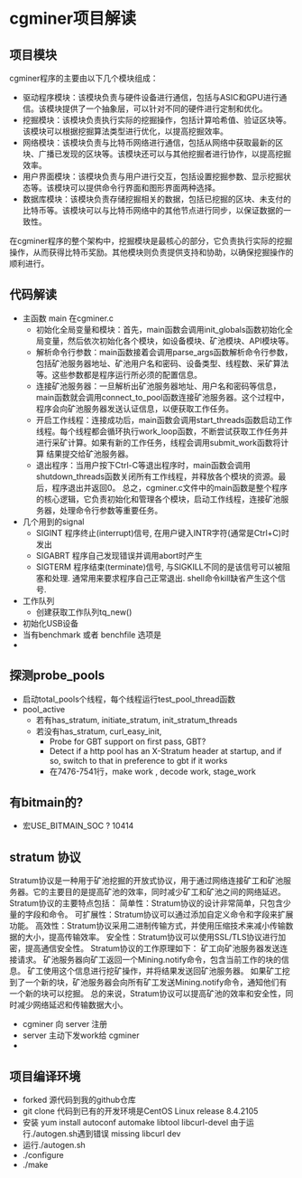 <div align="left">

<h1 align="left">cgminer项目解读</h1>

## 项目模块
cgminer程序的主要由以下几个模块组成：
- 驱动程序模块：该模块负责与硬件设备进行通信，包括与ASIC和GPU进行通信。该模块提供了一个抽象层，可以针对不同的硬件进行定制和优化。
- 挖掘模块：该模块负责执行实际的挖掘操作，包括计算哈希值、验证区块等。该模块可以根据挖掘算法类型进行优化，以提高挖掘效率。
- 网络模块：该模块负责与比特币网络进行通信，包括从网络中获取最新的区块、广播已发现的区块等。该模块还可以与其他挖掘者进行协作，以提高挖掘效率。
- 用户界面模块：该模块负责与用户进行交互，包括设置挖掘参数、显示挖掘状态等。该模块可以提供命令行界面和图形界面两种选择。
- 数据库模块：该模块负责存储挖掘相关的数据，包括已挖掘的区块、未支付的比特币等。该模块可以与比特币网络中的其他节点进行同步，以保证数据的一致性。

在cgminer程序的整个架构中，挖掘模块是最核心的部分，它负责执行实际的挖掘操作，从而获得比特币奖励。其他模块则负责提供支持和协助，以确保挖掘操作的顺利进行。

## 代码解读
- 主函数 main 在cgminer.c
  * 初始化全局变量和模块：首先，main函数会调用init_globals函数初始化全局变量，然后依次初始化各个模块，如设备模块、矿池模块、API模块等。
  * 解析命令行参数：main函数接着会调用parse_args函数解析命令行参数，包括矿池服务器地址、矿池用户名和密码、设备类型、线程数、采矿算法等。这些参数都是程序运行所必须的配置信息。
  * 连接矿池服务器：一旦解析出矿池服务器地址、用户名和密码等信息，main函数就会调用connect_to_pool函数连接矿池服务器。这个过程中，程序会向矿池服务器发送认证信息，以便获取工作任务。
  * 开启工作线程：连接成功后，main函数会调用start_threads函数启动工作线程。每个线程都会循环执行work_loop函数，不断尝试获取工作任务并进行采矿计算。如果有新的工作任务，线程会调用submit_work函数将计算     结果提交给矿池服务器。
  * 退出程序：当用户按下Ctrl-C等退出程序时，main函数会调用shutdown_threads函数关闭所有工作线程，并释放各个模块的资源。最后，程序退出并返回0。
  总之，cgminer.c文件中的main函数是整个程序的核心逻辑，它负责初始化和管理各个模块，启动工作线程，连接矿池服务器，处理命令行参数等重要任务。
- 几个用到的signal
  * SIGINT 程序终止(interrupt)信号, 在用户键入INTR字符(通常是Ctrl+C)时发出
  * SIGABRT 程序自己发现错误并调用abort时产生
  * SIGTERM 程序结束(terminate)信号, 与SIGKILL不同的是该信号可以被阻塞和处理. 通常用来要求程序自己正常退出. shell命令kill缺省产生这个信号.
- 工作队列
  * 创建获取工作队列tq_new()
- 初始化USB设备
- 当有benchmark 或者 benchfile 选项是
-

## 探测probe_pools
- 启动total_pools个线程，每个线程运行test_pool_thread函数
- pool_active
  * 若有has_stratum, initiate_stratum, init_stratum_threads
  * 若没有has_stratum, curl_easy_init,
    * Probe for GBT support on first pass, GBT?
    * Detect if a http pool has an X-Stratum header at startup, and if so, switch to that in preference to gbt if it works
    * 在7476-7541行，make work , decode work, stage_work 


## 有bitmain的?
- 宏USE_BITMAIN_SOC ? 10414

## stratum 协议
Stratum协议是一种用于矿池挖掘的开放式协议，用于通过网络连接矿工和矿池服务器。它的主要目的是提高矿池的效率，同时减少矿工和矿池之间的网络延迟。
Stratum协议的主要特点包括：
简单性：Stratum协议的设计非常简单，只包含少量的字段和命令。
可扩展性：Stratum协议可以通过添加自定义命令和字段来扩展功能。
高效性：Stratum协议采用二进制传输方式，并使用压缩技术来减小传输数据的大小，提高传输效率。
安全性：Stratum协议可以使用SSL/TLS协议进行加密，提高通信安全性。
Stratum协议的工作原理如下：
矿工向矿池服务器发送连接请求。
矿池服务器向矿工返回一个Mining.notify命令，包含当前工作的块的信息。
矿工使用这个信息进行挖矿操作，并将结果发送回矿池服务器。
如果矿工挖到了一个新的块，矿池服务器会向所有矿工发送Mining.notify命令，通知他们有一个新的块可以挖掘。
总的来说，Stratum协议可以提高矿池的效率和安全性，同时减少网络延迟和传输数据大小。
- cgminer 向 server 注册
- server 主动下发work给 cgminer
- 

## 项目编译环境
- forked 源代码到我的github仓库
- git clone 代码到已有的开发环境是CentOS Linux release 8.4.2105
- 安装 yum install autoconf automake libtool libcurl-devel 由于运行./autogen.sh遇到错误 missing libcurl dev
- 运行./autogen.sh
- ./configure
- ./make
</div>
